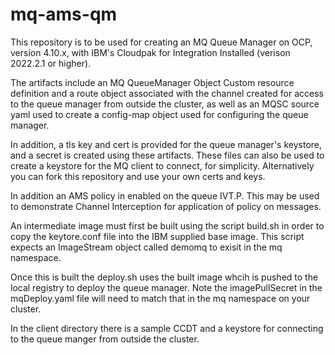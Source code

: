 # mq-ams-qm

This repository is to be used for creating an MQ Queue Manager on OCP, version 4.10.x, with IBM's Cloudpak for Integration Installed (verison 2022.2.1 or higher).

The artifacts include an MQ QueueManager Object Custom resource definition and a route object associated with the channel created for access to the queue manager from outside the cluster, as well as an MQSC source yaml used to create a config-map object used for configuring the queue manager. 

In addition, a tls key and cert is provided for the queue manager's keystore, and a secret is created 
using these artifacts. These files can also be used to create a keystore for the MQ client to connect, for simplicity.
Alternatively you can fork this repository and use your own certs and keys.

In addition an AMS policy in enabled on the queue IVT.P. This may be used to demonstrate Channel Interception for application of policy on messages.

An intermediate image must first be built using the script build.sh in order to copy the keytore.conf file into the IBM supplied base image. 
This script expects an ImageStream object called demomq to exisit in the mq namespace.

Once this is built the deploy.sh uses the built image whcih is pushed to the local registry to deploy the queue manager.
Note the imagePullSecret in the mqDeploy.yaml file will need to match that in the mq namespace on your cluster. 

In the client directory there is a sample CCDT and a keystore for connecting to the queue manger from outside the cluster. 

